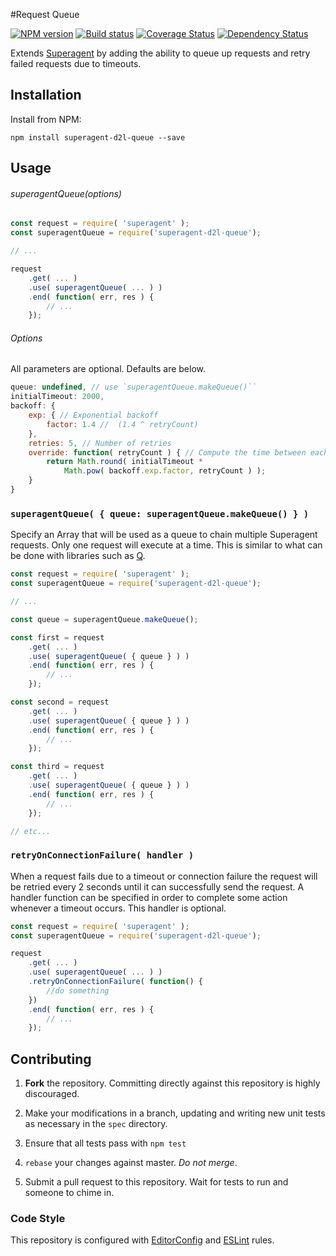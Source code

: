 #Request Queue

[![NPM version][npm-image]][npm-url]
[![Build status][ci-image]][ci-url]
[![Coverage Status][coverage-image]][coverage-url]
[![Dependency Status][dependencies-image]][dependencies-url]

Extends [Superagent](https://github.com/visionmedia/superagent) by adding the ability to queue up requests and retry failed requests due to timeouts.

## Installation

Install from NPM:

```shell
npm install superagent-d2l-queue --save
```

## Usage

###### superagentQueue(options)

```js
const request = require( 'superagent' );
const superagentQueue = require('superagent-d2l-queue');

// ...

request
    .get( ... )
    .use( superagentQueue( ... ) )
    .end( function( err, res ) {
        // ...
    });
```

###### Options

All parameters are optional. Defaults are below.
```js
queue: undefined, // use `superagentQueue.makeQueue()``
initialTimeout: 2000,
backoff: {
    exp: { // Exponential backoff
        factor: 1.4 //  (1.4 ^ retryCount)
    },
    retries: 5, // Number of retries
    override: function( retryCount ) { // Compute the time between each retry interval.
        return Math.round( initialTimeout *
            Math.pow( backoff.exp.factor, retryCount ) );
    }
}
```

### `superagentQueue( { queue: superagentQueue.makeQueue() } )`
Specify an Array that will be used as a queue to chain multiple Superagent requests. Only one request will execute at a time. This is similar to what can be done with libraries such as [Q](https://github.com/kriskowal/q).

```js
const request = require( 'superagent' );
const superagentQueue = require('superagent-d2l-queue');

// ...

const queue = superagentQueue.makeQueue();

const first = request
    .get( ... )
    .use( superagentQueue( { queue } ) )
    .end( function( err, res ) {
        // ...
    });

const second = request
    .get( ... )
    .use( superagentQueue( { queue } ) )
    .end( function( err, res ) {
        // ...
    });

const third = request
    .get( ... )
    .use( superagentQueue( { queue } ) )
    .end( function( err, res ) {
        // ...
    });

// etc...
```

### `retryOnConnectionFailure( handler )`

When a request fails due to a timeout or connection failure the request will be retried every 2 seconds until it can successfully send the request. A handler function can be specified in order to complete some action whenever a timeout occurs. This handler is optional.

```js
const request = require( 'superagent' );
const superagentQueue = require('superagent-d2l-queue');

request
    .get( ... )
    .use( superagentQueue( ... ) )
    .retryOnConnectionFailure( function() {
        //do something
    })
    .end( function( err, res ) {
        // ...
    });
```


## Contributing

1. **Fork** the repository. Committing directly against this repository is
   highly discouraged.

2. Make your modifications in a branch, updating and writing new unit tests
   as necessary in the `spec` directory.

3. Ensure that all tests pass with `npm test`

4. `rebase` your changes against master. *Do not merge*.

5. Submit a pull request to this repository. Wait for tests to run and someone
   to chime in.

### Code Style

This repository is configured with [EditorConfig][EditorConfig] and
[ESLint][ESLint] rules.


[npm-url]: https://npmjs.org/package/superagent-d2l-queue
[npm-image]: https://img.shields.io/npm/v/superagent-d2l-queue.png
[ci-url]: https://travis-ci.org/Brightspace/superagent-d2l-queue
[ci-image]: https://img.shields.io/travis-ci/Brightspace/superagent-d2l-queue.svg
[coverage-url]: https://coveralls.io/r/Brightspace/superagent-d2l-queue?branch=master
[coverage-image]: https://img.shields.io/coveralls/Brightspace/superagent-d2l-queue.svg
[dependencies-url]: https://david-dm.org/brightspace/superagent-d2l-queue
[dependencies-image]: https://img.shields.io/david/Brightspace/superagent-d2l-queue.svg
[EditorConfig]: http://editorconfig.org/
[ESLint]: http://eslint.org
